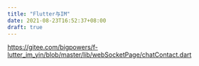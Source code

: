 ```yaml
---
title: "Flutter与IM"
date: 2021-08-23T16:52:37+08:00
draft: true
---
```




https://gitee.com/bigpowers/f-lutter_im_yin/blob/master/lib/webSocketPage/chatContact.dart
